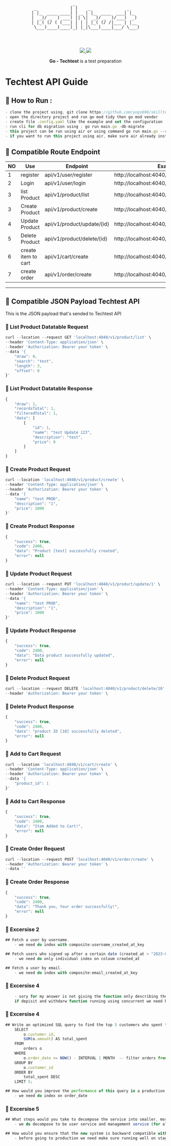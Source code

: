 <pre style="font-size: 1.4vw;">
<p align="center">
                _                         
 _             | |    _              _    
| |_  ____ ____| | _ | |_  ____  ___| |_  
|  _)/ _  ) ___) || \|  _)/ _  )/___)  _) 
| |_( (/ ( (___| | | | |_( (/ /|___ | |__ 
 \___)____)____)_| |_|\___)____|___/ \___)
                                          
</p>
</pre>
<p align="center">
<a href="https://golang.org/">
    <img src="https://img.shields.io/badge/Made%20with-Go-1f425f.svg">
</a>
<a href="/LICENSE">
    <img src="https://img.shields.io/badge/License-MIT-green.svg">
</a>
</p>
<p align="center">
<b>Go - Techtest</b> is a test preparation </b>
</p>

# Techtest API Guide

## 🔀 How to Run :

```js
- clone the project using, git clone https://github.com/yogs696/skilltest.git
- open the directory project and run go mod tidy then go mod vendor
- create file .config.yaml like the example and set the configuration
- run cli for db migration using : go run main.go -db-migrate
- this project can be run using air or using command go run main.go --run
- if you want to run this project using air, make sure air already install  on your laptop
```

## 🔀 Compatible Route Endpoint

| NO  | Use                 | Endpoint                   | Example                                      | Action |
| --- | ------------------- | -------------------------- | -------------------------------------------- | ------ |
| 1   | register            | api/v1/user/register       | http://localhost:4040/v1/user/register       | POST   |
| 2   | Login               | api/v1/user/login          | http://localhost:4040/v1/user/login          | POST   |
| 3   | list Product        | api/v1/product/list        | http://localhost:4040/v1/product/list        | GET    |
| 3   | Create Product      | api/v1/product/create      | http://localhost:4040/v1/product/create      | POST   |
| 4   | Update Product      | api/v1/product/update/{id} | http://localhost:4040/v1/product/update/{id} | PUT    |
| 5   | Delete Product      | api/v1/product/delete/{id} | http://localhost:4040/v1/product/delete/{id} | DELETE |
| 6   | create item to cart | api/v1/cart/create         | http://localhost:4040/v1/cart/create         | POST   |
| 7   | create order        | api/v1/order/create        | http://localhost:4040/v1/order/create        | POST   |

---

## 📖 Compatible JSON Payload Techtest API

This is the JSON payload that's sended to Techtest API

### 💸 List Product Datatable Request

```js
curl --location --request GET 'localhost:4040/v1/product/list' \
--header 'Content-Type: application/json' \
--header 'Authorization: Bearer your token' \
--data '{
    "draw": 0,
    "search": "test",
    "length": 3,
    "offset": 0
}'
```

### 💸 List Product Datatable Response

```js
{
    "draw": 1,
    "recordsTotal": 1,
    "filteredTotal": 1,
    "data": [
        {
            "id": 1,
            "name": "test Update 123",
            "description": "test",
            "price": 0
        }
    ]
}
```

### 💸 Create Product Request

```js
curl --location 'localhost:4040/v1/product/create' \
--header 'Content-Type: application/json' \
--header 'Authorization: Bearer your token' \
--data '{
	"name": "test PROD",
    "description": "1",
    "price": 1000
}'
```

### 💸 Create Product Response

```js
{
    "success": true,
    "code": 2400,
    "data": "Product [test] successfully created",
    "error": null
}
```

### 💸 Update Product Request

```js
curl --location --request PUT 'localhost:4040/v1/product/update/1' \
--header 'Content-Type: application/json' \
--header 'Authorization: Bearer your token' \
--data '{
	"name": "test PROD",
    "description": "1",
    "price": 1000
}'
```

### 💸 Update Product Response

```js
{
    "success": true,
    "code": 2400,
    "data": "Data product successfully updated",
    "error": null
}
```

### 💸 Delete Product Request

```js
curl --location --request DELETE 'localhost:4040/v1/product/delete/10' \
--header 'Authorization: Bearer your token' \
```

### 💸 Delete Product Response

```js
{
    "success": true,
    "code": 2400,
    "data": "product ID [10] successfully deleted",
    "error": null
}
```

### 💸 Add to Cart Request

```js
curl --location 'localhost:4040/v1/cart/create' \
--header 'Content-Type: application/json' \
--header 'Authorization: Bearer your token' \
--data '{
    "product_id": 1
}'
```

### 💸 Add to Cart Response

```js
{
    "success": true,
    "code": 2400,
    "data": "Item Added to Cart!",
    "error": null
}
```

### 💸 Create Order Request

```js
curl --location --request POST 'localhost:4040/v1/order/create' \
--header 'Authorization: Bearer your token' \
--data ''
```

### 💸 Create Order Response

```js
{
    "success": true,
    "code": 2400,
    "data": "Thank you, Your order successfully!",
    "error": null
}
```

### 📖 Excersise 2

```js
## Fetch a user by username.
    - we need do index with composite:username_created_at_key

## Fetch users who signed up after a certain date (created_at > "2023-01-01").
    - we need do only individual index on coloum created_at

## Fetch a user by email.
    - we need do index with composite:email_created_at_key

```

### 📖 Excersise 4

```js
    - sory for my answer is not giving the function only describing the logic, cause the time is limit, sorry for the inconvenience,
    if depisit and withdarw function running using concurrent we need handle race condition using sync.Mutex

```

### 📖 Excersise 4

```js
## Write an optimized SQL query to find the top 5 customers who spent the most money in the past month.
    SELECT
        o.customer_id,
        SUM(o.amount) AS total_spent
    FROM
        orders o
    WHERE
        o.order_date >= NOW() - INTERVAL 1 MONTH  -- filter orders from the last month
    GROUP BY
        o.customer_id
    ORDER BY
        total_spent DESC
    LIMIT 5;

## How would you improve the performance of this query in a production environment?
    - we need do index on order_date

```

### 📖 Excersise 5

```js
## What steps would you take to decompose the service into smaller, more manageable services?
    - we do decompose to be user service and management service (for all file)

## How would you ensure that the new system is backward compatible with the old one during the transition?
    - before going to production we need make sure running well on staging enviroment, if all good, we can go to production

```
